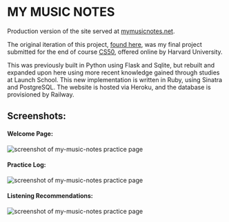 # MY MUSIC NOTES

Production version of the site served at [mymusicnotes.net](https://www.mymusicnotes.net).

The original iteration of this project, [found here](https://github.com/Caleb-Mitchell/my-music-notes-flask), was my final project submitted for the end of course [CS50](https://pll.harvard.edu/course/cs50-introduction-computer-science?delta=0), offered online by Harvard University.

This was previously built in Python using Flask and Sqlite, but rebuilt and expanded upon here using more recent knowledge gained through studies at Launch School. This new implementation is written in Ruby, using Sinatra and PostgreSQL. The website is hosted via Heroku, and the database is provisioned by Railway.

## Screenshots:
#### Welcome Page:
![screenshot of my-music-notes practice page](https://caleb-mitchell.github.io/repo-readme-images/public/images/my_music_notes_welcome.png)
#### Practice Log:
![screenshot of my-music-notes practice page](https://caleb-mitchell.github.io/repo-readme-images/public/images/my_music_notes_practice_log.png)
#### Listening Recommendations:
![screenshot of my-music-notes practice page](https://caleb-mitchell.github.io/repo-readme-images/public/images/my_music_notes_listening_recs.png)
